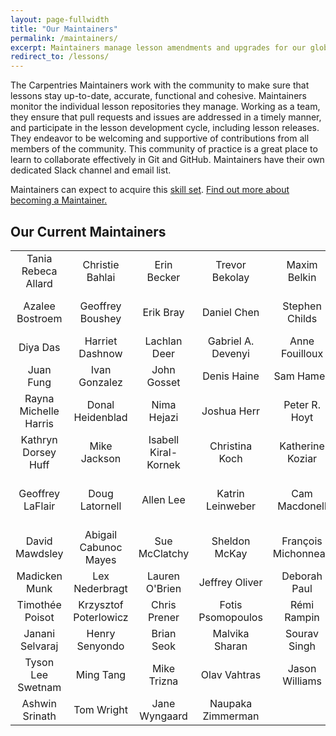 ```yaml
---
layout: page-fullwidth
title: "Our Maintainers"
permalink: /maintainers/
excerpt: Maintainers manage lesson amendments and upgrades for our global Carpentries Community.
redirect_to: /lessons/
---
```


The Carpentries Maintainers work with the community to make sure that lessons stay up-to-date, accurate, functional and cohesive.
Maintainers monitor the individual lesson repositories they manage. Working as a team, they ensure that pull requests and issues are
addressed in a timely manner, and
participate in the lesson development cycle, including lesson releases. They endeavor to be welcoming and supportive of
contributions from all members of the community. This community of practice is a great place to learn to collaborate
effectively in Git and GitHub. Maintainers have their own dedicated Slack channel and
email list.

Maintainers can expect to acquire this [skill set](https://github.com/carpentries/commons/blob/master/text-for-maintainers.md).
[Find out more about becoming a Maintainer.](https://docs.carpentries.org/topic_folders/maintainers/index.html)

## Our Current Maintainers

|       |          |   |  |||
| :-------------: |:-------------:| :-----:|:-------------: |:-------------:| :-----:|
| Tania Rebeca Allard | Christie Bahlai | Erin Becker | Trevor Bekolay | Maxim Belkin | John Blischak |
| Azalee Bostroem | Geoffrey Boushey | Erik Bray | Daniel Chen | Stephen Childs | Ana Costa Conrado |
| Diya Das | Harriet Dashnow | Lachlan Deer | Gabriel A. Devenyi | Anne Fouilloux | Auriel Fournier |
| Juan Fung | Ivan Gonzalez | John Gosset | Denis Haine | Sam Hames | Jessica Hamrick |
| Rayna Michelle Harris | Donal Heidenblad | Nima Hejazi | Joshua Herr | Peter R. Hoyt | Daisie Huang |
| Kathryn Dorsey Huff | Mike Jackson | Isabell Kiral-Kornek | Christina Koch | Katherine Koziar | Mateusz Kuzak |
| Geoffrey LaFlair | Doug Latornell | Allen Lee | Katrin Leinweber | Cam Macdonell | Paula Andrea Martinez Villegas |
| David Mawdsley | Abigail Cabunoc Mayes | Sue McClatchy | Sheldon McKay | François Michonneau | Colin Morris |
| Madicken Munk | Lex Nederbragt | Lauren O'Brien | Jeffrey Oliver | Deborah Paul | Will Pitchers |
| Timothée Poisot | Krzysztof Poterlowicz | Chris Prener | Fotis Psomopoulos | Rémi Rampin | Anita Schürch | 
| Janani Selvaraj | Henry Senyondo | Brian Seok | Malvika Sharan | Sourav Singh | Peter Smyth | 
| Tyson Lee Swetnam | Ming Tang | Mike Trizna | Olav Vahtras | Jason Williams|
| Ashwin Srinath | Tom Wright | Jane Wyngaard | Naupaka Zimmerman |||
